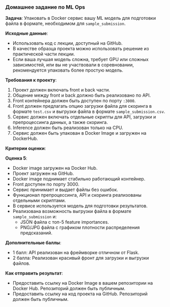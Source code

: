### Домашнее задание по ML Ops

**Задача**: Упаковать в Docker сервис вашу ML модель для подготовки файла в формате, необходимом для `sample_submission`.

**Исходные данные**:
- Использовать код с лекции, доступный на GitHub.
- В качестве образца проекта можно использовать решение из практической части лекции.
- Если ваша лучшая модель сложна, требует GPU или сложных зависимостей, или вы не участвовали в соревновании, рекомендуется упаковать более простую модель.

**Требования к проекту**:
1. Проект должен включать front и back части.
2. Общение между front и back должно быть реализовано по API.
3. Front контейнера должен быть доступен по порту `:3000`.
4. Front должен предлагать опцию загрузки файла для скоринга в формате `test.csv` и выгрузки файла в формате `sample_submission.csv`.
5. Сервис должен включать отдельные скрипты для API, загрузки и препроцессинга данных, а также скоринга.
6. Inference должен быть реализован только на CPU.
7. Сервис должен быть упакован в Docker Image и загружен на DockerHub.

**Критерии оценки**:

**Оценка 5**:
- Docker image загружен на Docker Hub.
- Проект загружен на GitHub.
- Docker image поднимает стабильно работающий контейнер.
- Front доступен по порту 3000.
- Сервис принимает и выдает файлы без ошибок.
- Функционал препроцессинга, API и скоринга реализованы отдельными скриптами.
- В сервисе используется модель для подготовки результатов.
- Реализована возможность выгрузки файла в формате `sample_submission` и:
  - JSON файла с топ-5 feature importances.
  - PNG/JPG файла с графиком плотности распределения предсказаний.

**Дополнительные баллы**:
- 1 балл: API реализован на фреймворке отличном от Flask.
- 2 балла: Реализован красивый фронт для загрузки и выгрузки файлов.

**Как отправить результат**:
- Предоставить ссылку на Docker Image в вашем репозитории на Docker Hub. Репозиторий должен быть публичным.
- Предоставить ссылку на код проекта на GitHub. Репозиторий должен быть публичным.
